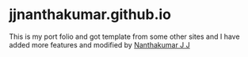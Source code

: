 # jjnanthakumar.github.io
This is my port folio and got template from some other sites and I have added more features and modified by [Nanthakumar J J](https://jjnanthakumar.github.io)
